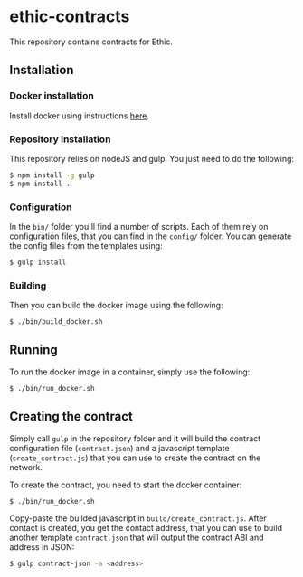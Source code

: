 # ethic-contracts
This repository contains contracts for Ethic.


## Installation

### Docker installation

Install docker using instructions [here](https://docs.docker.com/engine/installation/mac/).

### Repository installation

This repository relies on nodeJS and gulp. You just need to do the following:
```bash
$ npm install -g gulp
$ npm install .
```


### Configuration

In the `bin/` folder you'll find a number of scripts. Each of them rely on configuration files,
that you can find in the `config/` folder. You can generate the config files from the templates using:
```bash
$ gulp install
```

### Building

Then you can build the docker image using the following:
```bash
$ ./bin/build_docker.sh
```

## Running

To run the docker image in a container, simply use the following:
```bash
$ ./bin/run_docker.sh
```

## Creating the contract

Simply call `gulp` in the repository folder and it will build the contract configuration file (`contract.json`)
and a javascript template (`create_contract.js`) that you can use to create the contract on the network.

To create the contract, you need to start the docker container:
```bash
$ ./bin/run_docker.sh
```
Copy-paste the builded javascript in `build/create_contract.js`. After contact is created, you get the contact address, that you can use to build another template `contract.json` that will output the contract ABI and address in JSON:
```bash
$ gulp contract-json -a <address>
```
